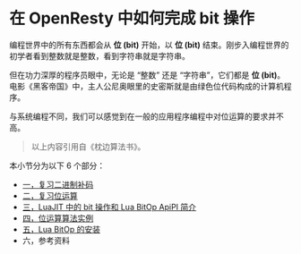 # 在 OpenResty 中如何完成 bit 操作

编程世界中的所有东西都会从 **位 (bit)** 开始，以 **位 (bit)** 结束。刚步入编程世界的初学者看到整数就是整数，看到字符串就是字符串。

但在功力深厚的程序员眼中，无论是 “整数” 还是 “字符串”，它们都是 **位 (bit)**。电影《黑客帝国》中，主人公尼奥眼里的史密斯就是由绿色位代码构成的计算机程序。

与系统编程不同，我们可以感觉到在一般的应用程序编程中对位运算的要求并不高。

> 以上内容引用自《枕边算法书》。

本小节分为以下 6 个部分：

- [一，复习二进制补码](./bit_two's_complement.md)
- [二，复习位运算](./bit_operations_review.md)
- [三，LuaJIT 中的 bit 操作和 Lua BitOp ApiPI 简介](./bit_LuaJIT_BitOp_Api.md)
- [四，位运算算法实例](./bit_bitwise_operation_example.md)
- [五，Lua BitOp 的安装](./bit_bitop_installation.md)
- 六，参考资料
